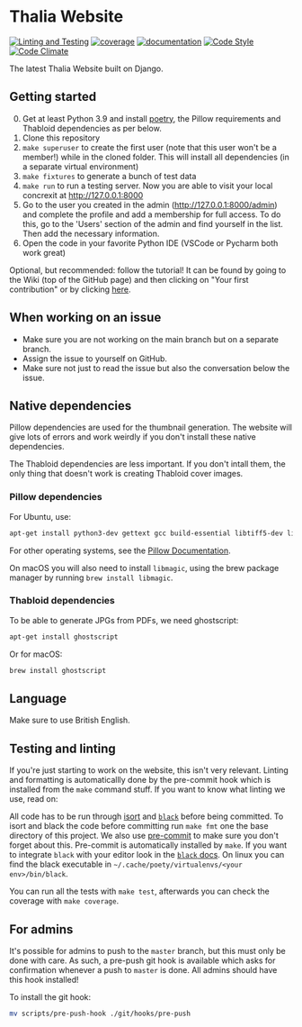# Thalia Website

[![Linting and Testing](https://github.com/svthalia/concrexit/workflows/Linting%20and%20Testing/badge.svg)](https://github.com/svthalia/concrexit/actions)
[![coverage](https://img.shields.io/badge/coverage-view-important)](https://thalia-coverage.s3.amazonaws.com/master/index.html)
[![documentation](https://img.shields.io/badge/documentation-view-blueviolet)](https://thalia-documentation.s3.amazonaws.com/master/index.html)
[![Code Style](https://img.shields.io/badge/code%20style-black-000000.svg)](https://github.com/psf/black)
[![Code Climate](https://codeclimate.com/github/svthalia/concrexit/badges/gpa.svg)](https://codeclimate.com/github/svthalia/concrexit)

The latest Thalia Website built on Django.

## Getting started

0. Get at least Python 3.9 and install [poetry](https://python-poetry.org/docs/#installation), the Pillow requirements and Thabloid dependencies as per below.
1. Clone this repository
2. `make superuser` to create the first user (note that this user won't be a member!) while in the cloned folder. This will install all dependencies (in a separate virtual environment)
3. `make fixtures` to generate a bunch of test data
4. `make run` to run a testing server. Now you are able to visit your local concrexit at http://127.0.0.1:8000
5. Go to the user you created in the admin (http://127.0.0.1:8000/admin) and complete the profile and add a membership for full access. To do this, go to the 'Users' section of the admin and find yourself in the list. Then add the necessary information.
6. Open the code in your favorite Python IDE (VSCode or Pycharm both work great)

Optional, but recommended: follow the tutorial! It can be found by going to the Wiki (top of the GitHub page) and then clicking on "Your first contribution" or by clicking [here](https://github.com/svthalia/concrexit/wiki/your-first-contribution).

## When working on an issue

- Make sure you are not working on the main branch but on a separate branch.
- Assign the issue to yourself on GitHub.
- Make sure not just to read the issue but also the conversation below the issue.

## Native dependencies

Pillow dependencies are used for the thumbnail generation. The website will give lots of errors and work weirdly if you don't install these native dependencies.

The Thabloid dependencies are less important. If you don't intall them, the only thing that doesn't work is creating Thabloid cover images.

### Pillow dependencies

For Ubuntu, use:

```bash
apt-get install python3-dev gettext gcc build-essential libtiff5-dev libjpeg-turbo8-dev zlib1g-dev libfreetype6-dev liblcms2-dev libwebp-dev
```

For other operating systems, see the [Pillow Documentation][pillow-install].


[pillow-install]: https://pillow.readthedocs.io/en/latest/installation.html


On macOS you will also need to install `libmagic`, using the brew package manager by running `brew install libmagic`.

### Thabloid dependencies

To be able to generate JPGs from PDFs, we need ghostscript:

```bash
apt-get install ghostscript
```

Or for macOS:

```bash
brew install ghostscript
```

## Language

Make sure to use British English.

## Testing and linting

If you're just starting to work on the website, this isn't very relevant. Linting and formatting is automaticallly done by the pre-commit hook which is installed from the `make` command stuff. If you want to know what linting we use, read on:

All code has to be run through [isort](https://github.com/PyCQA/isort) and [`black`](https://github.com/psf/black) before being committed. To isort and black the code before committing run `make fmt` one the base directory of this project. We also use [pre-commit](https://pre-commit.com) to make sure you don't forget about this. Pre-commit is automatically installed by `make`.
If you want to integrate `black` with your editor look in the [`black` docs](https://black.readthedocs.io/en/stable/editor_integration.html). On linux you can find the black executable in `~/.cache/poety/virtualenvs/<your env>/bin/black`.

You can run all the tests with `make test`, afterwards you can check the coverage with `make coverage`.

## For admins

It's possible for admins to push to the `master` branch, but this must only be
done with care. As such, a pre-push git hook is available which asks for confirmation
whenever a push to `master` is done. All admins should have this hook installed!

To install the git hook:
```bash
mv scripts/pre-push-hook ./git/hooks/pre-push
```
